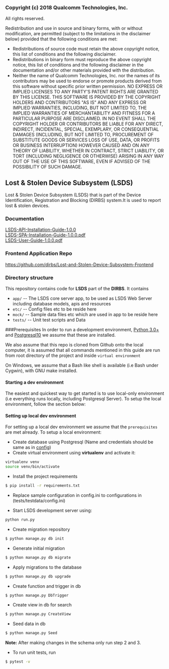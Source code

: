 ### Copyright (c) 2018 Qualcomm Technologies, Inc.

 All rights reserved.

 Redistribution and use in source and binary forms, with or without modification, are permitted (subject to the
 limitations in the disclaimer below) provided that the following conditions are met:
 * Redistributions of source code must retain the above copyright notice, this list of conditions and the following
   disclaimer.
 * Redistributions in binary form must reproduce the above copyright notice, this list of conditions and the
   following disclaimer in the documentation and/or other materials provided with the distribution.
 * Neither the name of Qualcomm Technologies, Inc. nor the names of its contributors may be used to endorse or
   promote products derived from this software without specific prior written permission.
 NO EXPRESS OR IMPLIED LICENSES TO ANY PARTY'S PATENT RIGHTS ARE GRANTED BY THIS LICENSE. THIS SOFTWARE IS PROVIDED
 BY THE COPYRIGHT HOLDERS AND CONTRIBUTORS "AS IS" AND ANY EXPRESS OR IMPLIED WARRANTIES, INCLUDING, BUT NOT LIMITED
 TO, THE IMPLIED WARRANTIES OF MERCHANTABILITY AND FITNESS FOR A PARTICULAR PURPOSE ARE DISCLAIMED. IN NO EVENT
 SHALL THE COPYRIGHT HOLDER OR CONTRIBUTORS BE LIABLE FOR ANY DIRECT, INDIRECT, INCIDENTAL, SPECIAL, EXEMPLARY, OR
 CONSEQUENTIAL DAMAGES (INCLUDING, BUT NOT LIMITED TO, PROCUREMENT OF SUBSTITUTE GOODS OR SERVICES LOSS OF USE,
 DATA, OR PROFITS OR BUSINESS INTERRUPTION) HOWEVER CAUSED AND ON ANY THEORY OF LIABILITY, WHETHER IN CONTRACT,
 STRICT LIABILITY, OR TORT (INCLUDING NEGLIGENCE OR OTHERWISE) ARISING IN ANY WAY OUT OF THE USE OF THIS SOFTWARE,
 EVEN IF ADVISED OF THE POSSIBILITY OF SUCH DAMAGE.

## Lost & Stolen Device Subsystem (LSDS)
Lost & Stolen Device Subsystem (LSDS) that is part of the Device Identification,
Registration and Blocking (DIRBS) system.It is used to report lost & stolen devices.

### Documentation
[LSDS-API-Installation-Guide-1.0.0](https://github.com/dirbs/Documentation/blob/master/Lost-and-Stolen-Device-Subsystem/LSDS-API-Installation-Guide-1.0.0.pdf)<br />
[LSDS-SPA-Installation-Guide-1.0.0.pdf](https://github.com/dirbs/Documentation/blob/master/Lost-and-Stolen-Device-Subsystem/LSDS-SPA-Installation-Guide-1.0.0.pdf) <br />
[LSDS-User-Guide-1.0.0.pdf](https://github.com/dirbs/Documentation/blob/master/Lost-and-Stolen-Device-Subsystem/LSDS-User-Guide-1.0.0.pdf)<br />

### Frontend Application Repo
https://github.com/dirbs/Lost-and-Stolen-Device-Subsystem-Frontend

### Directory structure

This repository contains code for **LSDS** part of the **DIRBS**. It contains

* ``app/`` -- The LSDS core server app, to be used as LSDS Web Server including database models, apis and resources
* ``etc/`` -- Config files etc to be reside here
* ``mock/`` -- Sample data files etc which are used in app to be reside here
* ``tests/`` -- Unit test scripts and Data

###Prerequisites
In order to run a development environment, [Python 3.0+](https://www.python.org/download/releases/3.0/) and 
[Postgresql10](https://www.postgresql.org/about/news/1786/) we assume that these are installed.

We also assume that this repo is cloned from Github onto the local computer, it is assumed that 
all commands mentioned in this guide are run from root directory of the project and inside
```virtual environment```

On Windows, we assume that a Bash like shell is available (i.e Bash under Cygwin), with GNU make installed.

#### Starting a dev environment
The easiest and quickest way to get started is to use local-only environment (i.e everything runs locally, including
Postgresql Server). To setup the local environment, follow the section below:

#### Setting up local dev environment
For setting up a local dev environment we assume that the ```prerequisites``` are met already. To setup a local 
environment:
* Create database using Postgresql (Name and credentials should be same as in [config](tests/testdata/config.ini))
* Create virtual environment using **virtualenv** and activate it:
```bash
virtualenv venv
source venv/bin/activate
```

* Install the project requirements
```bash
$ pip install -r requirements.txt
```
* Replace sample configuration in config.ini to configurations in (tests/testdata/config.ini)

* Start LSDS development server using:
```bash
python run.py
```

* Create migration repository 	
```bash
$ python manage.py db init
```

* Generate initial migration	
```bash
$ python manage.py db migrate
```

* Apply migrations to the database
```bash
$ python manage.py db upgrade
```

* Create function and trigger in db
```bash
$ python manage.py DbTrigger 
```

* Create view in db for search
```bash
$ python manage.py CreateView
```

* Seed data in db
```bash
$ python manage.py Seed
```

**Note:** After making changes in the schema only run step 2 and 3.

* To run unit tests, run
```bash
$ pytest -v
```

